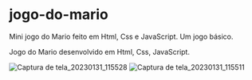 # jogo-do-mario
Mini jogo do Mario feito em Html, Css e JavaScript. Um jogo básico.


Jogo do Mario desenvolvido em Html, Css, JavaScript. 





![Captura de tela_20230131_115528](https://user-images.githubusercontent.com/90862900/215795288-3e485877-bc32-460e-81bd-388755eca0d7.png)
![Captura de tela_20230131_115511](https://user-images.githubusercontent.com/90862900/215795301-a48d7aba-715f-469b-abcb-a3983ad57113.png)
